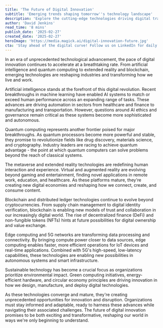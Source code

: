 ```yaml
---
title: 'The Future of Digital Innovation'
subtitle: 'Emerging trends shaping tomorrow''s technology landscape'
description: 'Explore the cutting-edge technologies driving digital transformation, from AI and quantum computing to extended reality and blockchain. Learn how these innovations are reshaping industries and creating new opportunities for growth and disruption.'
author: 'David Jenkins'
read_time: '8 mins'
publish_date: '2025-02-27'
created_date: '2025-02-27'
heroImage: 'https://media.magick.ai/digital-innovation-future.jpg'
cta: 'Stay ahead of the digital curve! Follow us on LinkedIn for daily insights into the latest technological innovations and their impact on business and society.'
---
```


In an era of unprecedented technological advancement, the pace of digital innovation continues to accelerate at a breathtaking rate. From artificial intelligence and quantum computing to extended reality and blockchain, emerging technologies are reshaping industries and transforming how we live and work.

Artificial intelligence stands at the forefront of this digital revolution. Recent breakthroughs in machine learning have enabled AI systems to match or exceed human performance across an expanding range of tasks. These advances are driving automation in sectors from healthcare and finance to manufacturing and transportation. However, questions around AI ethics and governance remain critical as these systems become more sophisticated and autonomous.

Quantum computing represents another frontier poised for major breakthroughs. As quantum processors become more powerful and stable, they promise to revolutionize fields like drug discovery, materials science, and cryptography. Industry leaders are racing to achieve quantum advantage - the point at which quantum computers can solve problems beyond the reach of classical systems.

The metaverse and extended reality technologies are redefining human interaction and experience. Virtual and augmented reality are evolving beyond gaming and entertainment, finding novel applications in remote work, education, and healthcare. As these platforms mature, they're creating new digital economies and reshaping how we connect, create, and consume content.

Blockchain and distributed ledger technologies continue to evolve beyond cryptocurrencies. From supply chain management to digital identity verification, blockchain is enabling new models of trust and collaboration in our increasingly digital world. The rise of decentralized finance (DeFi) and non-fungible tokens (NFTs) hints at future possibilities for digital ownership and value exchange.

Edge computing and 5G networks are transforming data processing and connectivity. By bringing compute power closer to data sources, edge computing enables faster, more efficient operations for IoT devices and real-time applications. Combined with 5G's high-speed, low-latency capabilities, these technologies are enabling new possibilities in autonomous systems and smart infrastructure.

Sustainable technology has become a crucial focus as organizations prioritize environmental impact. Green computing initiatives, energy-efficient hardware, and circular economy principles are driving innovation in how we design, manufacture, and deploy digital technologies.

As these technologies converge and mature, they're creating unprecedented opportunities for innovation and disruption. Organizations must stay informed and adaptable, ready to harness these advances while navigating their associated challenges. The future of digital innovation promises to be both exciting and transformative, reshaping our world in ways we're only beginning to understand.
